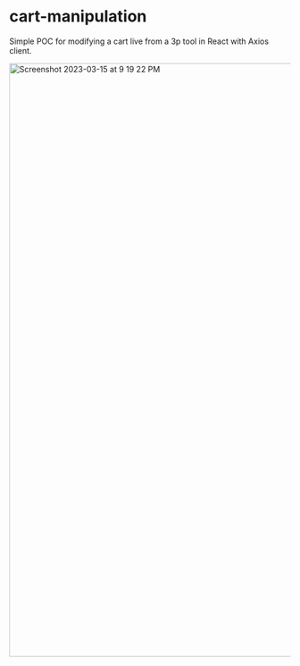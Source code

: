 # cart-manipulation

Simple POC for modifying a cart live from a 3p tool in React with Axios client. 

<img width="1062" alt="Screenshot 2023-03-15 at 9 19 22 PM" src="https://user-images.githubusercontent.com/13055367/225513302-e92d1d3b-6cf4-4687-a1b3-cf2ac51426e8.png">
